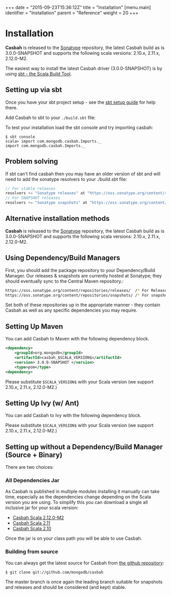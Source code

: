 +++
date = "2015-09-23T15:36:12Z"
title = "Installation"
[menu.main]
  identifier = "Installation"
  parent = "Reference"
  weight = 20
+++

# Installation

**Casbah** is released to the [Sonatype](http://sonatype.org/)
repository, the latest Casbah build as is 3.0.0-SNAPSHOT and supports the
following scala versions: 2.10.x, 2.11.x, 2.12.0-M2.

The easiest way to install the latest Casbah driver (3.0.0-SNAPSHOT) is by
using [sbt - the Scala Build Tool](http://www.scala-sbt.org/).

## Setting up via sbt

Once you have your sbt project setup - see the [sbt setup
guide](http://www.scala-sbt.org/release/docs/Getting-Started/Setup.html)
for help there.

Add Casbah to sbt to your `./build.sbt` file:

To test your installation load the sbt console and try importing casbah:

    $ sbt console
    scala> import com.mongodb.casbah.Imports._
    import com.mongodb.casbah.Imports._

## Problem solving

If sbt can't find casbah then you may have an older version of sbt and
will need to add the sonatype resolvers to your ./build.sbt file:

~~~scala
// For stable releases
resolvers += "Sonatype releases" at "https://oss.sonatype.org/content/repositories/releases"
// For SNAPSHOT releases
resolvers += "Sonatype snapshots" at "https://oss.sonatype.org/content/repositories/snapshots"
~~~

## Alternative installation methods

**Casbah** is released to the [Sonatype](http://sonatype.org/)
repository, the latest Casbah build as is 3.0.0-SNAPSHOT and supports the
following scala versions: 2.10.x, 2.11.x, 2.12.0-M2.

## Using Dependency/Build Managers

First, you should add the package repository to your Dependency/Build
Manager. Our releases & snapshots are currently hosted at Sonatype; they
should eventually sync to the Central Maven repository.:

~~~bash
https://oss.sonatype.org/content/repositories/releases/  /* For Releases */
https://oss.sonatype.org/content/repositories/snapshots/ /* For snapshots */
~~~

Set both of these repositories up in the appropriate manner - they
contain Casbah as well as any specific dependencies you may require.

## Setting Up Maven

You can add Casbah to Maven with the following dependency block.

~~~xml
<dependency>
    <groupId>org.mongodb</groupId>
    <artifactId>casbah_$SCALA_VERSION$</artifactId>
    <version> 3.0.0-SNAPSHOT </version>
    <type>pom</type>
<dependency>
~~~

Please substitute `$SCALA_VERSION$` with your Scala version (we support 2.10.x, 2.11.x, 2.12.0-M2.)

## Setting Up Ivy (w/ Ant)

You can add Casbah to Ivy with the following dependency block.

Please substitute `$SCALA_VERSION$` with your Scala version (we support 2.10.x, 2.11.x, 2.12.0-M2.)

## Setting up without a Dependency/Build Manager (Source + Binary)

There are two choices:

### All Dependencies Jar

As Casbah is published in multiple modules installing it manually can
take time, especially as the dependencies change depending on the Scala
version you are using. To simplify this you can download a single all
inclusive jar for your scala version:

 * [Casbah Scala 2.12.0-M2](http://oss.sonatype.org/content/repositories/snapshots/org/mongodb/casbah_2.12/3.0.0-SNAPSHOT/casbah-alldep_2.12.0-M2-3.0.0-SNAPSHOT.jar)
 * [Casbah Scala 2.11](http://oss.sonatype.org/content/repositories/snapshots/org/mongodb/casbah_2.11/3.0.0-SNAPSHOT/casbah-alldep_2.11-3.0.0-SNAPSHOT.jar)
 * [Casbah Scala 2.10](http://oss.sonatype.org/content/repositories/snapshots/org/mongodb/casbah_2.10/3.0.0-SNAPSHOT/casbah-alldep_2.10-3.0.0-SNAPSHOT.jar)

Once the jar is on your class path you will be able to use Casbah.

### Building from source

You can always get the latest source for Casbah from [the github
repository](https://github.com/mongodb/casbah):

    $ git clone git://github.com/mongodb/casbah

The master branch is once again the leading branch suitable for
snapshots and releases and should be considered (and kept) stable.
